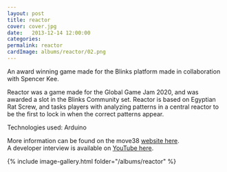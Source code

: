 ```yaml
---
layout: post
title: reactor
cover: cover.jpg
date:   2013-12-14 12:00:00
categories: 
permalink: reactor
cardImage: albums/reactor/02.png
---
```


An award winning game made for the Blinks platform made in collaboration with Spencer Kee.
<!--more-->
Reactor was a game made for the Global Game Jam 2020, and was awarded a slot in the Blinks Community set.
Reactor is based on Egyptian Rat Screw, and tasks players with analyzing patterns in a central reactor to be the first to lock in when the correct patterns appear.

Technologies used: Arduino

More information can be found on the move38 [website here](https://move38.com/pages/reactor).    
A developer interview is available on [YouTube here](https://www.youtube.com/watch?v=jKvIfbzEVcc&fbclid=IwAR3Fyofa8Cv8sybZHAsAX3-WZhNySxk1nGTCWh6Ra1s1VzpXymj_1fSErKM).  

{% include image-gallery.html folder="/albums/reactor" %}
